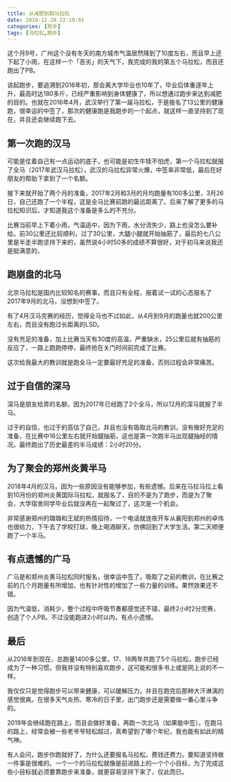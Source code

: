 ```yaml
---
title: 从减肥到跑马拉松
date: 2018-12-28 22:19:01
categories: [跑步]
tags: [马拉松,跑步]
---
```


这个月9号，广州这个没有冬天的南方城市气温居然降到了10度左右，而且早上还下起了小雨，在这样一个「恶劣」的天气下，我完成的我的第五个马拉松，而且还跑出了PB。

<!--more-->

说起跑步，要追溯到2016年初，那会离大学毕业也10年了，毕业后体重逐年上升，最高时达180多斤，已经严重影响到身体健康了，所以想通过跑步来达到减肥的目的。也就在2016年4月，武汉举行了第一届马拉松，于是报名了13公里的健康跑，很幸运的中签了，那次的健康跑是我跑步的一个起点，就这样一直坚持到了现在，并且还会继续跑下去。

## 第一次跑的汉马

可能是仗着自己有一点运动的底子，也可能是初生牛犊不怕虎，第一个马拉松就报了全马（2017年武汉马拉松），武汉的马拉松异常火爆，中签率非常低，最后在好朋友的帮助下拿到了一个名额。

接下来就开始了两个月的准备，2017年2月和3月的月均跑量有100多公里，3月26日，自己还跑了一个半程，这是全马比赛前跑的最远距离了。后来了解了更多的马拉松知识后，才知道我这个准备是多么的不充分。

比赛当前早上下着小雨，气温适中，因为下雨，水分流失少，路上也没怎么要补给。前30公里还比较顺利，过了30公里，大腿小腿就开始抽筋了，最后的七八公里是半走半跑坚持下来的，虽然说4小时50多的成绩不算很好，对于初马来说我还是挺满意的。

## 跑崩盘的北马

北京马拉松是国内比较知名的赛事，而且只有全程，报着试一试的心态报名了2017年9月的北马，没想到中签了。

有了4月汉马完赛的经历，觉得全马也不过如此，从4月到9月的跑量也就200公里左右，而且没有跑过长距离的LSD。

没有充足的准备，加上比赛当天有30度的高温，严重缺水，25公里后就有抽筋的反应了，一路上跑跑停停，最终抢在关门时间前完成了比赛。

这次给我最大的教训就是跑全马一定要最好充足的准备，否则过程会非常痛苦。

## 过于自信的深马

深马是朋友给弄的名额，因为2017年已经跑了2个全马，所以12月的深马就报了半马。

过于的自信，也过于的高估了自己，并且也没有吸取北马的教训，没有做好充足的准备，在比赛中16公里左右就开始腿抽筋，这也是第一次跑半马出现腿抽经的情况。最终跑出了历史最差的半马成绩：2小时20分。


## 为了聚会的郑州炎黄半马

2018年4月的汉马，因为一些原因没有能够参加，有些遗憾。后来在马拉马拉上看到10月份的郑州炎黄国际马拉松，就报名了，目的不是为了跑步，而是为了聚会，大学宿舍同学毕业后就没再在一起聚过了，这次是一个机会。

非常感谢郑州的璐璐和王斌的热情招待，一个电话就连夜开车从襄阳到郑州的卓伟也很给力，下午去了学校打球，晚上喝酒聊天，仿佛回到了大学生活。第二天顺便跑了一个半马。

## 有点遗憾的广马

广马是和郑州炎黄马拉松同时报名，很幸运中签了。吸取了之前的教训，在比赛之前的几个月跑量有所增加，也有针对性的增加了一些力量的训练。果然效果还不错。

因为气温低，消耗少，整个过程中呼吸节奏都感觉还不错，最终2小时2分完赛，创造了个人PB。不过没能跑进2小时以内，有点小遗憾。

## 最后

从2016年到现在，总跑量1400多公里，17、18两年共跑了5个马拉松，跑步已经成为了一种习惯。但我并没有特别喜欢跑步，这可能和很多书上或是网上说的不一样。

我仅仅只是觉得跑步可以带来健康，可以缓解压力，并且在跑完后那种大汗淋漓的感觉很爽。在很多天气炎热、寒冷的日子里，出门跑步还是需要做一番心里斗争的。

2019年会继续跑在路上，而且会做好准备，再跑一次北马（如果能中签）。在跑马的路上，经常会被一些老爷爷轻松超过，真希望到了哪个年纪，我也能有如此的精气神。

有人会问，跑步你跑就好了，为什么还要报名马拉松，费钱还费力。要知道坚持做一件事是很难的。一个一个的马拉松就像是前进路上的一个个小目标，为了完成这些小目标就必须要靠跑步来准备，就更容易坚持下来了，仅此而已。

